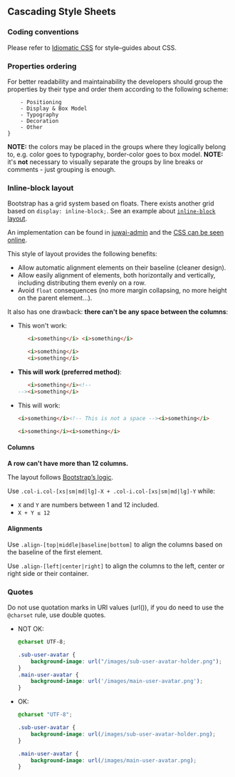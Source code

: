 ## Cascading Style Sheets


### Coding conventions

Please refer to [Idiomatic CSS](https://github.com/necolas/idiomatic-css) for style–guides about CSS.

### Properties ordering

For better readability and maintainability the developers should group the properties by their type and order them according to the following scheme:
```.selector {
    - Positioning
    - Display & Box Model
    - Typography
    - Decoration
    - Other
}
```
**NOTE:** the colors may be placed in the groups where they logically belong to, e.g. color goes to typography, border-color goes to box model.
**NOTE:** it's **not** necessary to visually separate the groups by line breaks or comments - just grouping is enough.


### Inline-block layout

Bootstrap has a grid system based on floats. There exists another grid based on `display: inline-block;`. See an example about [`inline-block` layout](http://s.codepen.io/arkhi/debug/wabPVK).

An implementation can be found in [juwai-admin](https://github.com/juwai/juwai-admin/blob/master/resources/assets/less/inline-align.less)
and the [CSS can be seen online](http://list.juwai.io/juwai-admin/css/inline-align.css).

This style of layout provides the following benefits:

* Allow automatic alignment elements on their baseline (cleaner design).
* Allow easily alignment of elements, both horizontally and vertically, including distributing them evenly on a row.
* Avoid `float` consequences (no more margin collapsing, no more height on the parent element…).

It also has one drawback: **there can't be any space between the columns**:

* This won't work:

    ```html
       <i>something</i> <i>something</i>
    ```
    ```html
       <i>something</i>
       <i>something</i>
    ```
* **This will work (preferred method)**:

    ```html
       <i>something</i><!--
    --><i>something</i>
    ```
* This will work:

    ```html
    <i>something</i><!-- This is not a space --><i>something</i>
    ```
    ```html
    <i>something</i><i>something</i>
    ```


#### Columns

**A row can't have more than 12 columns.**

The layout follows [Bootstrap’s logic](http://getbootstrap.com/css/#grid-options).

Use `.col-i.col-[xs|sm|md|lg]-X + .col-i.col-[xs|sm|md|lg]-Y` while:

* `X` and `Y` are numbers between 1 and 12 included.
* `X + Y ≤ 12`


#### Alignments

Use `.align-[top|middle|baseline|bottom]` to align the columns based on the baseline of the first element.

Use `.align-[left|center|right]` to align the columns to the left, center or right side or their container.

### Quotes

Do not use quotation marks in URI values (url()), if you do need to use the `@charset` rule, use double quotes.

* NOT OK:

    ```css
    @charset UTF-8;

    .sub-user-avatar {
        background-image: url("/images/sub-user-avatar-holder.png");
    }
    .main-user-avatar {
        background-image: url('/images/main-user-avatar.png');
    }
    ```

* OK:

    ```css
    @charset "UTF-8";

    .sub-user-avatar {
        background-image: url(/images/sub-user-avatar-holder.png);
    }
    
    .main-user-avatar {
        background-image: url(/images/main-user-avatar.png);
    }
    ```
